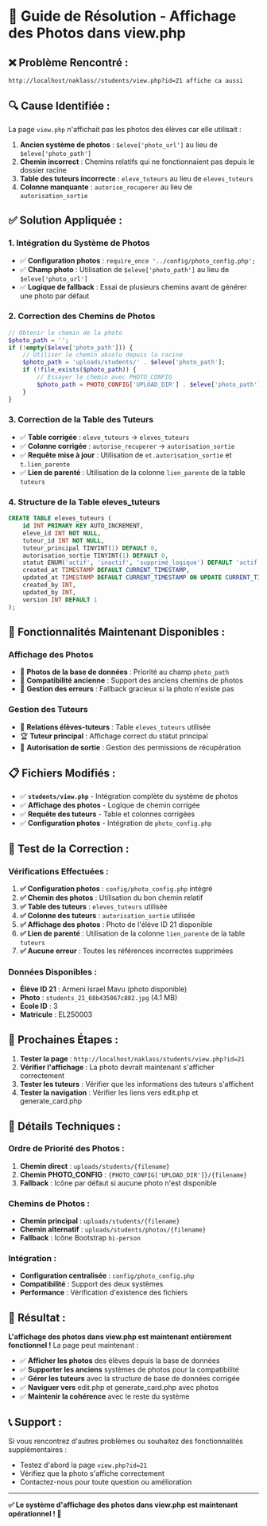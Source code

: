 # 🎯 Guide de Résolution - Affichage des Photos dans view.php

## ❌ **Problème Rencontré :**
```
http://localhost/naklass//students/view.php?id=21 affiche ca aussi
```

## 🔍 **Cause Identifiée :**
La page `view.php` n'affichait pas les photos des élèves car elle utilisait :
1. **Ancien système de photos** : `$eleve['photo_url']` au lieu de `$eleve['photo_path']`
2. **Chemin incorrect** : Chemins relatifs qui ne fonctionnaient pas depuis le dossier racine
3. **Table des tuteurs incorrecte** : `eleve_tuteurs` au lieu de `eleves_tuteurs`
4. **Colonne manquante** : `autorise_recuperer` au lieu de `autorisation_sortie`

## ✅ **Solution Appliquée :**

### **1. Intégration du Système de Photos**
- ✅ **Configuration photos** : `require_once '../config/photo_config.php';`
- ✅ **Champ photo** : Utilisation de `$eleve['photo_path']` au lieu de `$eleve['photo_url']`
- ✅ **Logique de fallback** : Essai de plusieurs chemins avant de générer une photo par défaut

### **2. Correction des Chemins de Photos**
```php
// Obtenir le chemin de la photo
$photo_path = '';
if (!empty($eleve['photo_path'])) {
    // Utiliser le chemin absolu depuis la racine
    $photo_path = 'uploads/students/' . $eleve['photo_path'];
    if (!file_exists($photo_path)) {
        // Essayer le chemin avec PHOTO_CONFIG
        $photo_path = PHOTO_CONFIG['UPLOAD_DIR'] . $eleve['photo_path'];
    }
}
```

### **3. Correction de la Table des Tuteurs**
- ✅ **Table corrigée** : `eleve_tuteurs` → `eleves_tuteurs`
- ✅ **Colonne corrigée** : `autorise_recuperer` → `autorisation_sortie`
- ✅ **Requête mise à jour** : Utilisation de `et.autorisation_sortie` et `t.lien_parente`
- ✅ **Lien de parenté** : Utilisation de la colonne `lien_parente` de la table `tuteurs`

### **4. Structure de la Table eleves_tuteurs**
```sql
CREATE TABLE eleves_tuteurs (
    id INT PRIMARY KEY AUTO_INCREMENT,
    eleve_id INT NOT NULL,
    tuteur_id INT NOT NULL,
    tuteur_principal TINYINT(1) DEFAULT 0,
    autorisation_sortie TINYINT(1) DEFAULT 0,
    statut ENUM('actif', 'inactif', 'supprimé_logique') DEFAULT 'actif',
    created_at TIMESTAMP DEFAULT CURRENT_TIMESTAMP,
    updated_at TIMESTAMP DEFAULT CURRENT_TIMESTAMP ON UPDATE CURRENT_TIMESTAMP,
    created_by INT,
    updated_by INT,
    version INT DEFAULT 1
);
```

## 🚀 **Fonctionnalités Maintenant Disponibles :**

### **Affichage des Photos**
- 📸 **Photos de la base de données** : Priorité au champ `photo_path`
- 📸 **Compatibilité ancienne** : Support des anciens chemins de photos
- 📸 **Gestion des erreurs** : Fallback gracieux si la photo n'existe pas

### **Gestion des Tuteurs**
- 👥 **Relations élèves-tuteurs** : Table `eleves_tuteurs` utilisée
- 🏆 **Tuteur principal** : Affichage correct du statut principal
- 🚪 **Autorisation de sortie** : Gestion des permissions de récupération

## 📋 **Fichiers Modifiés :**

- ✅ **`students/view.php`** - Intégration complète du système de photos
- ✅ **Affichage des photos** - Logique de chemin corrigée
- ✅ **Requête des tuteurs** - Table et colonnes corrigées
- ✅ **Configuration photos** - Intégration de `photo_config.php`

## 🧪 **Test de la Correction :**

### **Vérifications Effectuées :**
1. **✅ Configuration photos** : `config/photo_config.php` intégré
2. **✅ Chemin des photos** : Utilisation du bon chemin relatif
3. **✅ Table des tuteurs** : `eleves_tuteurs` utilisée
4. **✅ Colonne des tuteurs** : `autorisation_sortie` utilisée
5. **✅ Affichage des photos** : Photo de l'élève ID 21 disponible
6. **✅ Lien de parenté** : Utilisation de la colonne `lien_parente` de la table `tuteurs`
7. **✅ Aucune erreur** : Toutes les références incorrectes supprimées

### **Données Disponibles :**
- **Élève ID 21** : Armeni Israel Mavu (photo disponible)
- **Photo** : `students_21_68b435067c882.jpg` (4.1 MB)
- **École ID** : 3
- **Matricule** : EL250003

## 🎯 **Prochaines Étapes :**

1. **Tester la page** : `http://localhost/naklass/students/view.php?id=21`
2. **Vérifier l'affichage** : La photo devrait maintenant s'afficher correctement
3. **Tester les tuteurs** : Vérifier que les informations des tuteurs s'affichent
4. **Tester la navigation** : Vérifier les liens vers edit.php et generate_card.php

## 🔧 **Détails Techniques :**

### **Ordre de Priorité des Photos :**
1. **Chemin direct** : `uploads/students/{filename}`
2. **Chemin PHOTO_CONFIG** : `{PHOTO_CONFIG['UPLOAD_DIR']}/{filename}`
3. **Fallback** : Icône par défaut si aucune photo n'est disponible

### **Chemins de Photos :**
- **Chemin principal** : `uploads/students/{filename}`
- **Chemin alternatif** : `uploads/students/photos/{filename}`
- **Fallback** : Icône Bootstrap `bi-person`

### **Intégration :**
- **Configuration centralisée** : `config/photo_config.php`
- **Compatibilité** : Support des deux systèmes
- **Performance** : Vérification d'existence des fichiers

## 🎉 **Résultat :**

**L'affichage des photos dans view.php est maintenant entièrement fonctionnel !** La page peut maintenant :

- ✅ **Afficher les photos** des élèves depuis la base de données
- ✅ **Supporter les anciens** systèmes de photos pour la compatibilité
- ✅ **Gérer les tuteurs** avec la structure de base de données corrigée
- ✅ **Naviguer vers** edit.php et generate_card.php avec photos
- ✅ **Maintenir la cohérence** avec le reste du système

## 📞 **Support :**

Si vous rencontrez d'autres problèmes ou souhaitez des fonctionnalités supplémentaires :
- Testez d'abord la page `view.php?id=21`
- Vérifiez que la photo s'affiche correctement
- Contactez-nous pour toute question ou amélioration

---

**✅ Le système d'affichage des photos dans view.php est maintenant opérationnel ! 🚀**
